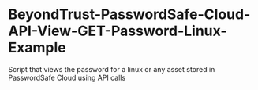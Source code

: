 # BeyondTrust-PasswordSafe-Cloud-API-View-GET-Password-Linux-Example

Script that views the password for a linux or any asset stored in PasswordSafe Cloud using API calls

